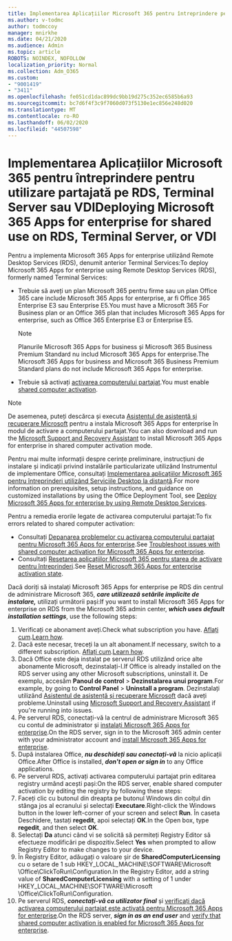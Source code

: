 ```yaml
---
title: Implementarea Aplicațiilor Microsoft 365 pentru întreprindere pentru utilizare partajată pe RDS, Terminal Server sau VDI
ms.author: v-todmc
author: todmccoy
manager: mnirkhe
ms.date: 04/21/2020
ms.audience: Admin
ms.topic: article
ROBOTS: NOINDEX, NOFOLLOW
localization_priority: Normal
ms.collection: Adm_O365
ms.custom:
- "9001419"
- "3411"
ms.openlocfilehash: fe051cd1dac899dc9bb19d275c352ec6585b6a93
ms.sourcegitcommit: bc7d6f4f3c9f7060d073f5130e1ec856e248d020
ms.translationtype: MT
ms.contentlocale: ro-RO
ms.lasthandoff: 06/02/2020
ms.locfileid: "44507598"
---
```

# <a name="deploying-microsoft-365-apps-for-enterprise-for-shared-use-on-rds-terminal-server-or-vdi"></a><span data-ttu-id="7694a-102">Implementarea Aplicațiilor Microsoft 365 pentru întreprindere pentru utilizare partajată pe RDS, Terminal Server sau VDI</span><span class="sxs-lookup"><span data-stu-id="7694a-102">Deploying Microsoft 365 Apps for enterprise for shared use on RDS, Terminal Server, or VDI</span></span>

<span data-ttu-id="7694a-103">Pentru a implementa Microsoft 365 Apps for enterprise utilizând Remote Desktop Services (RDS), denumit anterior Terminal Services:</span><span class="sxs-lookup"><span data-stu-id="7694a-103">To deploy Microsoft 365 Apps for enterprise using Remote Desktop Services (RDS), formerly named Terminal Services:</span></span>
- <span data-ttu-id="7694a-104">Trebuie să aveți un plan Microsoft 365 pentru firme sau un plan Office 365 care include Microsoft 365 Apps for enterprise, ar fi Office 365 Enterprise E3 sau Enterprise E5.</span><span class="sxs-lookup"><span data-stu-id="7694a-104">You must have a Microsoft 365 For Business plan or an Office 365 plan that includes Microsoft 365 Apps for enterprise, such as Office 365 Enterprise E3 or Enterprise E5.</span></span>
   > [!NOTE] 
   > <span data-ttu-id="7694a-105">Planurile Microsoft 365 Apps for business și Microsoft 365 Business Premium Standard nu includ Microsoft 365 Apps for enterprise.</span><span class="sxs-lookup"><span data-stu-id="7694a-105">The Microsoft 365 Apps for business and Microsoft 365 Business Premium Standard plans do not include Microsoft 365 Apps for enterprise.</span></span>
- <span data-ttu-id="7694a-106">Trebuie să activați [activarea computerului partajat](https://docs.microsoft.com/DeployOffice/overview-shared-computer-activation).</span><span class="sxs-lookup"><span data-stu-id="7694a-106">You must enable [shared computer activation](https://docs.microsoft.com/DeployOffice/overview-shared-computer-activation).</span></span>

> [!NOTE]
> <span data-ttu-id="7694a-107">De asemenea, puteți descărca și executa [Asistentul de asistență și recuperare Microsoft](https://aka.ms/SaRA_OfficeSCA_M365Portal) pentru a instala Microsoft 365 Apps for enterprise în modul de activare a computerului partajat.</span><span class="sxs-lookup"><span data-stu-id="7694a-107">You can also download and run the [Microsoft Support and Recovery Assistant](https://aka.ms/SaRA_OfficeSCA_M365Portal) to install Microsoft 365 Apps for enterprise in shared computer activation mode.</span></span>

<span data-ttu-id="7694a-108">Pentru mai multe informații despre cerințe preliminare, instrucțiuni de instalare și indicații privind instalările particularizate utilizând Instrumentul de implementare Office, consultați [Implementarea aplicațiilor Microsoft 365 pentru întreprinderi utilizând Serviciile Desktop la distanță](https://docs.microsoft.com/DeployOffice/deploy-microsoft-365-apps-remote-desktop-services).</span><span class="sxs-lookup"><span data-stu-id="7694a-108">For more information on prerequisites, setup instructions, and guidance on customized installations by using the Office Deployment Tool, see [Deploy Microsoft 365 Apps for enterprise by using Remote Desktop Services](https://docs.microsoft.com/DeployOffice/deploy-microsoft-365-apps-remote-desktop-services).</span></span>

<span data-ttu-id="7694a-109">Pentru a remedia erorile legate de activarea computerului partajat:</span><span class="sxs-lookup"><span data-stu-id="7694a-109">To fix errors related to shared computer activation:</span></span>
- <span data-ttu-id="7694a-110">Consultați [Depanarea problemelor cu activarea computerului partajat pentru Microsoft 365 Apps for enterprise](https://docs.microsoft.com/DeployOffice/troubleshoot-shared-computer-activation).</span><span class="sxs-lookup"><span data-stu-id="7694a-110">See [Troubleshoot issues with shared computer activation for Microsoft 365 Apps for enterprise](https://docs.microsoft.com/DeployOffice/troubleshoot-shared-computer-activation).</span></span>
- <span data-ttu-id="7694a-111">Consultați [Resetarea aplicațiilor Microsoft 365 pentru starea de activare pentru întreprinderi](https://go.microsoft.com/fwlink/?linkid=2109218).</span><span class="sxs-lookup"><span data-stu-id="7694a-111">See [Reset Microsoft 365 Apps for enterprise activation state](https://go.microsoft.com/fwlink/?linkid=2109218).</span></span>

<span data-ttu-id="7694a-112">Dacă doriți să instalați Microsoft 365 Apps for enterprise pe RDS din centrul de administrare Microsoft 365, ***care utilizează setările implicite de instalare,*** utilizați următorii pași:</span><span class="sxs-lookup"><span data-stu-id="7694a-112">If you want to install Microsoft 365 Apps for enterprise on RDS from the Microsoft 365 admin center, ***which uses default installation settings***, use the following steps:</span></span>

1.    <span data-ttu-id="7694a-113">Verificați ce abonament aveți.</span><span class="sxs-lookup"><span data-stu-id="7694a-113">Check what subscription you have.</span></span> <span data-ttu-id="7694a-114">[Aflați cum](https://docs.microsoft.com/microsoft-365/admin/admin-overview/what-subscription-do-i-have).</span><span class="sxs-lookup"><span data-stu-id="7694a-114">[Learn how](https://docs.microsoft.com/microsoft-365/admin/admin-overview/what-subscription-do-i-have).</span></span>
2.    <span data-ttu-id="7694a-115">Dacă este necesar, treceți la un alt abonament.</span><span class="sxs-lookup"><span data-stu-id="7694a-115">If necessary, switch to a different subscription.</span></span> <span data-ttu-id="7694a-116">[Aflați cum](https://docs.microsoft.com/microsoft-365/commerce/subscriptions/switch-to-a-different-plan).</span><span class="sxs-lookup"><span data-stu-id="7694a-116">[Learn how](https://docs.microsoft.com/microsoft-365/commerce/subscriptions/switch-to-a-different-plan).</span></span>
3.    <span data-ttu-id="7694a-117">Dacă Office este deja instalat pe serverul RDS utilizând orice alte abonamente Microsoft, dezinstalați-l.</span><span class="sxs-lookup"><span data-stu-id="7694a-117">If Office is already installed on the RDS server using any other Microsoft subscriptions, uninstall it.</span></span> <span data-ttu-id="7694a-118">De exemplu, accesăm **Panoul de control**  >  **Dezinstalarea unui program**.</span><span class="sxs-lookup"><span data-stu-id="7694a-118">For example, by going to **Control Panel** > **Uninstall a program**.</span></span> <span data-ttu-id="7694a-119">Dezinstalați utilizând [Asistentul de asistență și recuperare Microsoft](https://aka.ms/SARA-OfficeUninstall-Alchemy) dacă aveți probleme.</span><span class="sxs-lookup"><span data-stu-id="7694a-119">Uninstall using [Microsoft Support and Recovery Assistant](https://aka.ms/SARA-OfficeUninstall-Alchemy) if you're running into issues.</span></span>
4.    <span data-ttu-id="7694a-120">Pe serverul RDS, conectați-vă la centrul de administrare Microsoft 365 cu contul de administrator și [instalați Microsoft 365 Apps for enterprise](https://portal.office.com/OLS/MySoftware.aspx).</span><span class="sxs-lookup"><span data-stu-id="7694a-120">On the RDS server, sign in to the Microsoft 365 admin center with your administrator account and [install Microsoft 365 Apps for enterprise](https://portal.office.com/OLS/MySoftware.aspx).</span></span>
5.    <span data-ttu-id="7694a-121">După instalarea Office, ***nu deschideți sau conectați-vă*** la nicio aplicații Office.</span><span class="sxs-lookup"><span data-stu-id="7694a-121">After Office is installed, ***don't open or sign in*** to any Office applications.</span></span>
6.    <span data-ttu-id="7694a-122">Pe serverul RDS, activați activarea computerului partajat prin editarea registry urmând acești pași:</span><span class="sxs-lookup"><span data-stu-id="7694a-122">On the RDS server, enable shared computer activation by editing the registry by following these steps:</span></span>
   1. <span data-ttu-id="7694a-123">Faceți clic cu butonul din dreapta pe butonul Windows din colțul din stânga jos al ecranului și selectați **Executare**.</span><span class="sxs-lookup"><span data-stu-id="7694a-123">Right-click the Windows button in the lower left-corner of your screen and select **Run**.</span></span> <span data-ttu-id="7694a-124">În caseta Deschidere, tastați **regedit**, apoi selectați **OK**.</span><span class="sxs-lookup"><span data-stu-id="7694a-124">In the Open box, type **regedit**, and then select **OK**.</span></span>
   2. <span data-ttu-id="7694a-125">Selectați **Da** atunci când vi se solicită să permiteți Registry Editor să efectueze modificări pe dispozitiv.</span><span class="sxs-lookup"><span data-stu-id="7694a-125">Select **Yes** when prompted to allow Registry Editor to make changes to your device.</span></span>
   3. <span data-ttu-id="7694a-126">În Registry Editor, adăugați o valoare șir de **SharedComputerLicensing** cu o setare de 1 sub HKEY_LOCAL_MACHINE\SOFTWARE\Microsoft \Office\ClickToRun\Configuration.</span><span class="sxs-lookup"><span data-stu-id="7694a-126">In the Registry Editor, add a string value of **SharedComputerLicensing** with a setting of 1 under HKEY_LOCAL_MACHINE\SOFTWARE\Microsoft \Office\ClickToRun\Configuration.</span></span>
   4. <span data-ttu-id="7694a-127">Pe serverul RDS, ***conectați-vă ca utilizator final*** și [verificați dacă activarea computerului partajat este activată pentru Microsoft 365 Apps for enterprise](https://docs.microsoft.com/DeployOffice/troubleshoot-shared-computer-activation#verify-that-activation-for-microsoft-365-apps-succeeded).</span><span class="sxs-lookup"><span data-stu-id="7694a-127">On the RDS server, ***sign in as an end user*** and [verify that shared computer activation is enabled for Microsoft 365 Apps for enterprise](https://docs.microsoft.com/DeployOffice/troubleshoot-shared-computer-activation#verify-that-activation-for-microsoft-365-apps-succeeded).</span></span>

